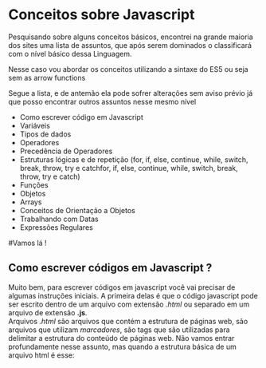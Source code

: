 # Conceitos sobre Javascript

Pesquisando sobre alguns conceitos básicos, encontrei na grande maioria dos sites uma lista de assuntos, que após serem dominados o classificará com o nível básico dessa Linguagem.  

Nesse caso vou abordar os conceitos utilizando a sintaxe do ES5 ou seja sem as arrow functions  

Segue a lista, e de antemão ela pode sofrer alterações sem aviso prévio já que posso encontrar outros assuntos nesse mesmo nível  
- Como escrever código em Javascript
- Variáveis
- Tipos de dados
- Operadores
- Precedência de Operadores
- Estruturas lógicas e de repetição (for, if, else, continue, while, switch, break, throw, try e catchfor, if, else, continue, while, switch, break, throw, try e catch)
- Funções
- Objetos
- Arrays
- Conceitos de Orientação a Objetos
- Trabalhando com Datas
- Expressões Regulares

#Vamos lá !

## Como escrever códigos em Javascript ?

Muito bem, para escrever códigos em javascript você vai precisar de algumas instruções iniciais. A primeira delas é que o código javascript pode ser escrito dentro de um arquivo com extensão *.html* ou separado em um arquivo de extensão **.js**.  
Arquivos *.html* são arquivos que contém a estrutura de páginas web, são arquivos que utilizam *marcadores*, são tags que são utilizadas para delimitar a estrutura do conteúdo de páginas web. Não vamos entrar profundamente nesse assunto, mas quando a estrutura básica de um arquivo html é esse:  

<blockquote>
 <!html>
  <header>
    <title> Este é um site básico feito em HTML
  </header>
  <body>

  </body>
 </html>
</blockquote>
